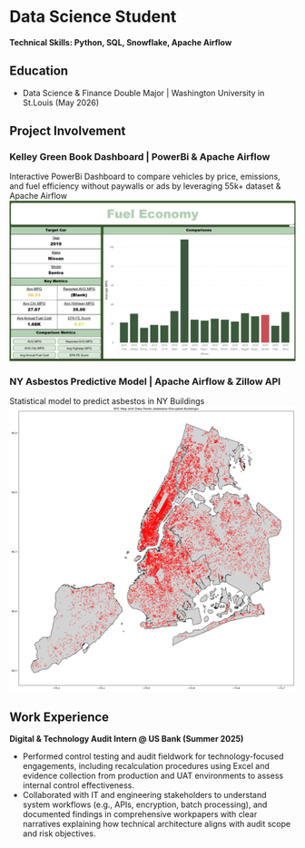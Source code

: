 # Data Science Student

#### Technical Skills: Python, SQL, Snowflake, Apache Airflow
## Education
- Data Science & Finance Double Major | Washington University in St.Louis (May 2026)

## Project Involvement
### Kelley Green Book Dashboard | PowerBi & Apache Airflow

Interactive PowerBi Dashboard to compare vehicles by price, emissions, and fuel efficiency without paywalls or ads by leveraging 55k+ dataset & Apache Airflow
![Fuel_Economy](/Assets/Fuel_Economy.png)

### NY Asbestos Predictive Model | Apache Airflow & Zillow API
Statistical model to predict asbestos in NY Buildings
![NY_Asbestos](/Assets/NY_Asbestos.png)

## Work Experience

**Digital & Technology Audit Intern @ US Bank (Summer 2025)**
- Performed control testing and audit fieldwork for technology-focused engagements, including recalculation procedures using Excel and evidence collection from production and UAT environments to assess internal control effectiveness.
- Collaborated with IT and engineering stakeholders to understand system workflows (e.g., APIs, encryption, batch processing), and documented findings in comprehensive workpapers with clear narratives explaining how technical architecture aligns with audit scope and risk objectives.




